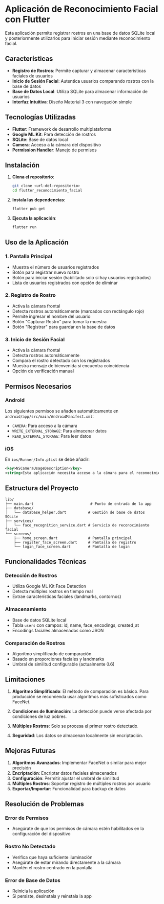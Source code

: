 # Aplicación de Reconocimiento Facial con Flutter

Esta aplicación permite registrar rostros en una base de datos SQLite local y posteriormente utilizarlos para iniciar sesión mediante reconocimiento facial.

## Características

- **Registro de Rostros**: Permite capturar y almacenar características faciales de usuarios
- **Inicio de Sesión Facial**: Autentica usuarios comparando rostros con la base de datos
- **Base de Datos Local**: Utiliza SQLite para almacenar información de usuarios
- **Interfaz Intuitiva**: Diseño Material 3 con navegación simple

## Tecnologías Utilizadas

- **Flutter**: Framework de desarrollo multiplataforma
- **Google ML Kit**: Para detección de rostros
- **SQLite**: Base de datos local
- **Camera**: Acceso a la cámara del dispositivo
- **Permission Handler**: Manejo de permisos

## Instalación

1. **Clona el repositorio**:
   ```bash
   git clone <url-del-repositorio>
   cd flutter_reconocimiento_facial
   ```

2. **Instala las dependencias**:
   ```bash
   flutter pub get
   ```

3. **Ejecuta la aplicación**:
   ```bash
   flutter run
   ```

## Uso de la Aplicación

### 1. Pantalla Principal
- Muestra el número de usuarios registrados
- Botón para registrar nuevo rostro
- Botón para iniciar sesión (habilitado solo si hay usuarios registrados)
- Lista de usuarios registrados con opción de eliminar

### 2. Registro de Rostro
- Activa la cámara frontal
- Detecta rostros automáticamente (marcados con rectángulo rojo)
- Permite ingresar el nombre del usuario
- Botón "Capturar Rostro" para tomar la muestra
- Botón "Registrar" para guardar en la base de datos

### 3. Inicio de Sesión Facial
- Activa la cámara frontal
- Detecta rostros automáticamente
- Compara el rostro detectado con los registrados
- Muestra mensaje de bienvenida si encuentra coincidencia
- Opción de verificación manual

## Permisos Necesarios

### Android
Los siguientes permisos se añaden automáticamente en `android/app/src/main/AndroidManifest.xml`:
- `CAMERA`: Para acceso a la cámara
- `WRITE_EXTERNAL_STORAGE`: Para almacenar datos
- `READ_EXTERNAL_STORAGE`: Para leer datos

### iOS
En `ios/Runner/Info.plist` se debe añadir:
```xml
<key>NSCameraUsageDescription</key>
<string>Esta aplicación necesita acceso a la cámara para el reconocimiento facial.</string>
```

## Estructura del Proyecto

```
lib/
├── main.dart                          # Punto de entrada de la app
├── database/
│   └── database_helper.dart          # Gestión de base de datos SQLite
├── services/
│   └── face_recognition_service.dart # Servicio de reconocimiento facial
└── screens/
    ├── home_screen.dart              # Pantalla principal
    ├── register_face_screen.dart     # Pantalla de registro
    └── login_face_screen.dart        # Pantalla de login
```

## Funcionalidades Técnicas

### Detección de Rostros
- Utiliza Google ML Kit Face Detection
- Detecta múltiples rostros en tiempo real
- Extrae características faciales (landmarks, contornos)

### Almacenamiento
- Base de datos SQLite local
- Tabla `users` con campos: id, name, face_encodings, created_at
- Encodings faciales almacenados como JSON

### Comparación de Rostros
- Algoritmo simplificado de comparación
- Basado en proporciones faciales y landmarks
- Umbral de similitud configurable (actualmente 0.6)

## Limitaciones

1. **Algoritmo Simplificado**: El método de comparación es básico. Para producción se recomienda usar algoritmos más sofisticados como FaceNet.

2. **Condiciones de Iluminación**: La detección puede verse afectada por condiciones de luz pobres.

3. **Múltiples Rostros**: Solo se procesa el primer rostro detectado.

4. **Seguridad**: Los datos se almacenan localmente sin encriptación.

## Mejoras Futuras

1. **Algoritmos Avanzados**: Implementar FaceNet o similar para mejor precisión
2. **Encriptación**: Encriptar datos faciales almacenados
3. **Configuración**: Permitir ajustar el umbral de similitud
4. **Múltiples Rostros**: Soportar registro de múltiples rostros por usuario
5. **Exportar/Importar**: Funcionalidad para backup de datos

## Resolución de Problemas

### Error de Permisos
- Asegúrate de que los permisos de cámara estén habilitados en la configuración del dispositivo

### Rostro No Detectado
- Verifica que haya suficiente iluminación
- Asegúrate de estar mirando directamente a la cámara
- Mantén el rostro centrado en la pantalla

### Error de Base de Datos
- Reinicia la aplicación
- Si persiste, desinstala y reinstala la app

